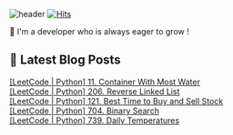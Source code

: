 

![header](https://capsule-render.vercel.app/api?type=venom&height=300&color=gradient&text=Hello%20!&textBg=false&fontSize=70&animation=blink&section=header&reversal=false)
[![Hits](https://hits.seeyoufarm.com/api/count/incr/badge.svg?url=https%3A%2F%2Fgithub.com%2Fyesolz%2Fhit-counter&count_bg=%23C6CCFF&title_bg=%23C8C8C8&icon=&icon_color=%23E7E7E7&title=welcome&edge_flat=false)](https://hits.seeyoufarm.com)

🚀 I'm a developer who is always eager to grow !

## 💌 Latest Blog Posts

<a href=https://yesolz.tistory.com/entry/LeetCode-Python-11-Container-With-Most-Water>[LeetCode | Python] 11. Container With Most Water</a></br><a href=https://yesolz.tistory.com/entry/LeetCode-Python-206-Reverse-Linked-List>[LeetCode | Python] 206. Reverse Linked List</a></br><a href=https://yesolz.tistory.com/entry/LeetCode-Python-121-Best-Time-to-Buy-and-Sell-Stock>[LeetCode | Python] 121. Best Time to Buy and Sell Stock</a></br><a href=https://yesolz.tistory.com/entry/LeetCode-Python-704-Binary-Search>[LeetCode | Python] 704. Binary Search</a></br><a href=https://yesolz.tistory.com/entry/LeetCode-Python-739-Daily-Temperatures>[LeetCode | Python] 739. Daily Temperatures</a></br>
